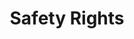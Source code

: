 ---
title: Safety Rights
layout: entitlement
name: Nail Salon Worker
experience: "I am being kept from requesting an OSHA inspection, and speak to the inspector."
right: safety-rights
entitlement:
  - header: You have the right to a safe and healthy work environment.
  - description: Under federal law, you are entitled to a safe workplace. Your employer must provide a workplace free of known health and safety hazards. If you have concerns, you have the right to speak up about them without fear of retaliation. You also have the right to:<ul><li>Be trained in a language you understand</li><li>Work on machines that are safe</li><li>Be provided required safety gear, such as gloves or a harness and lifeline for falls</li><li>Be protected from toxic chemicals</li><li>Request an OSHA inspection, and speak to the inspector</li><li>Report an injury or illness, and get copies of your medical records</li><li>See copies of the workplace injury and illness log</li><li>Review records of work-related injuries and illnesses</li><li>Get copies of test results done to find hazards in the workplace</li>
actions:
  - { header: "File a complaint for a healthier and safer work environment.", description: "The Occupational Safety and Health Administration at DOL can help. Start by filing a claim.", id: "osha-claim", cta: "File a Claim" }
  
---